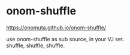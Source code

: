 # onom-shuffle

https://onomuta.github.io/onom-shuffle/

use onom-shuffle as sub source, in your VJ set.  
shuffle, shuffle, shuffle.
